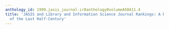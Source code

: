 ```yaml
---
anthology_id: 1999.jasis_journal-ir0anthology0volumeA50A11.4
title: 'JASIS and Library and Information Science Journal Rankings: A Review and Analysis
  of the Last Half-Century'
---
```

